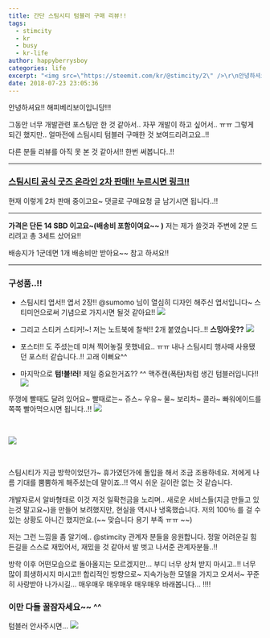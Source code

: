 ```yaml
---
title: 간단 스팀시티 텀블러 구매 리뷰!!
tags:
  - stimcity
  - kr
  - busy
  - kr-life
author: happyberrysboy
categories: life
excerpt: "<img src=\"https://steemit.com/kr/@stimcity/2\" />\r\n안녕하셔요!! 해피베리보이입니당!!!  그동안 너무 개발관련 포스팅만 한 것 같아서.. 자꾸 개발이 하고 싶어서.. ㅠㅠ 그렇게 되긴 했지만.. 얼마전에 스팀시티 텀블러 구매한 것 보여드리려고요..!!  다른 분들 리뷰를 아직 못 본 것 같아서!! 한번 써봅니다..!!  ___  ### [스팀시티 공식 굿즈 온라인 2차 판매!! 누르시면 링크!!]( 현재 ....."
date: 2018-07-23 23:05:36
---
```


안녕하셔요!! 해피베리보이입니당!!!

그동안 너무 개발관련 포스팅만 한 것 같아서.. 자꾸 개발이 하고 싶어서.. ㅠㅠ 그렇게 되긴 했지만..
얼마전에 스팀시티 텀블러 구매한 것 보여드리려고요..!!

다른 분들 리뷰를 아직 못 본 것 같아서!! 한번 써봅니다..!!

___

### [스팀시티 공식 굿즈 온라인 2차 판매!! 누르시면 링크!!](https://steemit.com/kr/@stimcity/2)
현재 이렇게 2차 판매 중이고요~ 댓글로 구매요청 글 남기시면 됩니다..!!

___

**가격은 단돈 14 SBD 이고요~(배송비 포함이여요~~ )**
저는 제가 쓸것과 주변에 2분 드리려고 총 3세트 샀어요!!

배송지가 1군데면 1개 배송비만 받아요~~ 참고 하셔요!!


___

### 구성품..!!

- 스팀시티 엽서!! 엽서 2장!! @sumomo 님이 열심히 디자인 해주신 엽서입니다~ 스티미언으로써 기념으로 가지시면 될것 같아요!!
![](https://cdn.steemitimages.com/DQmfYD1Gcdq8uPjLaQzemRLn1sEU8ZvTDJxsiBrXRyy32UB/image.png)

- 그리고 스티커 스티커!~! 저는 노트북에 찰싹!! 2개 붙였습니다..!! **스밍아웃??**
![](https://cdn.steemitimages.com/DQmc5o3Sy5aNfsq6RBMNjCpyg6dNHtooprUEGt3BFYbebU1/image.png)

- 포스터!! 도 주셨는데 미쳐 찍어놓질 못했네요.. ㅠㅠ 내나 스팀시티 행사때 사용됐던 포스터 같습니다..!! 고래 이뻐요^^

- 마지막으로 **텀!블!러!** 제일 중요한거죠?? ^^
맥주캔(~~폭탄~~)처럼 생긴 텀블러입니다!!
![](https://cdn.steemitimages.com/DQmdCapnEhCSgyqoaRhpeh6fxpNcix9CDHTYZxmUkL2wjeR/image.png)

뚜껑에 빨때도 달려 있어요~ 빨때로는~ 쥬스~ 우유~ 물~ 보리차~ 콜라~ 빠워에이드를 쪽쪽 빨아먹으시면 됩니다..!!
![](https://cdn.steemitimages.com/DQmQriaKBXcFX8A9My8463YGa1zcFdWuQrPJvh7hibn7Cnd/image.png)

<br>

![](https://steemitimages.com/DQmWMwkX7hHM6cgtdgzbBWyDonN7jPfLzwdj6sH7xfRJnU5/％EA％B5％AC％EB％B6％84％EC％84％A0_％EB％B3％84.png)

<br>

스팀시티가 지금 방학이었던가~ 휴가였던가에 돌입을 해서 조금 조용하네요. 저에게 나름 기대를 뿜뿜하게 해주셨는데 말이죠..!!
역시 쉬운 길이란 없는 것 같습니다.

개발자로서 알바형태로 이것 저것 일확천금을 노리며.. 새로운 서비스들(지금 만들고 있는것 말고요~)을 만들어 보려했지만, 현실을 역시나 냉혹했습니다. 저의 100％ 를 걸 수 있는 상황도 아니긴 했지만요.(~~ 맞습니다 용기 부족 ㅠㅠ ~~)

저는 그런 느낌을 좀 알기에.. @stimcity 관계자 분들을 응원합니다. 정말 어려운길 힘든길을 스스로 재밌어서, 재밌을 것 같아서 발 벗고 나서준 관계자분들..!!

방학 이후 어떤모습으로 돌아올지는 모르겠지만... 부디 너무 상처 받지 마시고..!! 너무 많이 희생하시지 마시고!! 합리적인 방향으로~ 지속가능한 모델을 가지고 오셔서~ 꾸준히 사랑받아 나가시길... 매우매우 매우매우 매우매우 바래봅니다... !!!!

### 이만 다들 꿀잠자세요~~ ^^

텀블러 안사주시면... 
![](https://steemitimages.com/0x0/https://cdn.steemitimages.com/DQmVDB369VHViWFgpvoznEhAiEXcMoM7MFdVVwKk6Q7M3GW/ezgif.com-video-to-gif％20(80).gif)